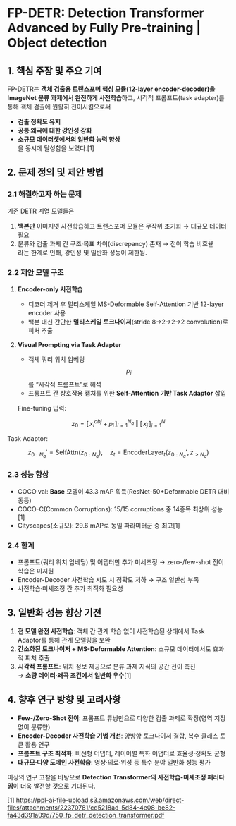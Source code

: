 # FP-DETR: Detection Transformer Advanced by Fully Pre-training | Object detection

## 1. 핵심 주장 및 주요 기여
FP-DETR는 **객체 검출용 트랜스포머 핵심 모듈(12-layer encoder-decoder)을 ImageNet 분류 과제에서 완전하게 사전학습**하고, 시각적 프롬프트(task adapter)를 통해 객체 검출에 원활히 전이시킴으로써  
- **검출 정확도 유지**  
- **공통 왜곡에 대한 강인성 강화**  
- **소규모 데이터셋에서의 일반화 능력 향상**  
을 동시에 달성함을 보였다.[1]

## 2. 문제 정의 및 제안 방법

### 2.1 해결하고자 하는 문제
기존 DETR 계열 모델들은  
1) **백본만** 이미지넷 사전학습하고 트랜스포머 모듈은 무작위 초기화 → 대규모 데이터 필요  
2) 분류와 검출 과제 간 구조·목표 차이(discrepancy) 존재 → 전이 학습 비효율  
라는 한계로 인해, 강인성 및 일반화 성능이 제한됨.

### 2.2 제안 모델 구조
1. **Encoder-only 사전학습**  
   - 디코더 제거 후 멀티스케일 MS-Deformable Self-Attention 기반 12-layer encoder 사용  
   - 백본 대신 간단한 **멀티스케일 토크나이저**(stride 8→2→2→2 convolution)로 피처 추출  
2. **Visual Prompting via Task Adapter**  
   - 객체 쿼리 위치 임베딩 $$p_i$$를 “시각적 프롬프트”로 해석  
   - 프롬프트 간 상호작용 캡처를 위한 **Self-Attention 기반 Task Adaptor** 삽입  
     
   Fine-tuning 입력:

```math
     z_0 = [\,x_i^{obj}+p_i\,]_{i=1}^{N_q}\;\Vert\;[\,x_j\,]_{j=1}^{N}
```
   
   Task Adaptor:

```math
     z_{0:N_q}' = \mathrm{SelfAttn}(z_{0:N_q}),\quad
     z_t = \mathrm{EncoderLayer}_t(z_{0:N_q}',\,z_{>N_q})
```

### 2.3 성능 향상
- COCO val: **Base** 모델이 43.3 mAP 획득(ResNet-50+Deformable DETR 대비 동등)  
- COCO-C(Common Corruptions): 15/15 corruptions 중 14종목 최상위 성능[1]
- Cityscapes(소규모): 29.6 mAP로 동일 파라미터군 중 최고[1]

### 2.4 한계
- 프롬프트(쿼리 위치 임베딩) 및 어댑터만 추가 미세조정 → zero-/few-shot 전이 학습은 미지원  
- Encoder-Decoder 사전학습 시도 시 정확도 저하 → 구조 일반성 부족  
- 사전학습·미세조정 간 추가 최적화 필요성

## 3. 일반화 성능 향상 기전
1. **전 모델 완전 사전학습**: 객체 간 관계 학습 없이 사전학습된 상태에서 Task Adaptor를 통해 관계 모델링을 보완  
2. **간소화된 토크나이저 + MS-Deformable Attention**: 소규모 데이터에서도 효과적 피처 추출  
3. **시각적 프롬프트**: 위치 정보 제공으로 분류 과제 지식의 공간 전이 촉진  
→ **소량 데이터·왜곡 조건에서 일반화 우수**[1]

## 4. 향후 연구 방향 및 고려사항
- **Few-/Zero-Shot 전이**: 프롬프트 튜닝만으로 다양한 검출 과제로 확장(영역 지정 없이 분류만)  
- **Encoder-Decoder 사전학습 기법 개선**: 양방향 토크나이저 결합, 복수 클래스 토큰 활용 연구  
- **프롬프트 구조 최적화**: 비선형 어댑터, 레이어별 특화 어댑터로 효율성·정확도 균형  
- **대규모·다양 도메인 사전학습**: 영상·의료·위성 등 특수 분야 일반화 성능 평가  

이상의 연구 고찰을 바탕으로 **Detection Transformer의 사전학습-미세조정 패러다임**이 더욱 발전할 것으로 기대된다.

[1] https://ppl-ai-file-upload.s3.amazonaws.com/web/direct-files/attachments/22370781/cd5218ad-5d84-4e08-be82-fa43d391a09d/750_fp_detr_detection_transformer.pdf

